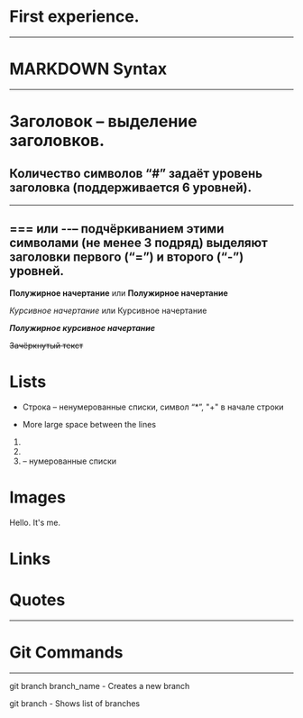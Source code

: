 # First experience.

___
# MARKDOWN Syntax
____

# Заголовок – выделение заголовков. 

## Количество символов “#” задаёт уровень заголовка (поддерживается 6 уровней). ##

---
=== или --– подчёркиванием этими символами (не менее 3 подряд) выделяют заголовки первого (“=”) и второго (“-”) уровней.
---

**Полужирное начертание** или __Полужирное начертание__

*Курсивное начертание* или Курсивное начертание

__*Полужирное курсивное начертание*__

~~Зачёркнутый текст~~

# Lists

* Строка – ненумерованные списки, символ “*”, "+" в начале строки
+ More large space between the lines

1.  
2.
3. – нумерованные списки

# Images

Hello. It's me.

# Links

# Quotes

___
# Git Commands
___

git branch branch_name  - Creates a new branch

git branch  - Shows list of branches
